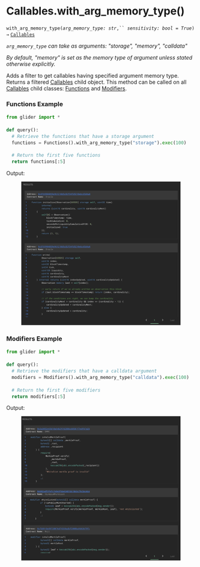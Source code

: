# Callables.with\_arg\_memory\_type()

`with_arg_memory_type(`_`arg_memory_type: str`_`,`` `_`sensitivity: bool = True`_`) →` [`Callables`](./)

_`arg_memory_type` can take as arguments: "storage", "memory", "calldata"_

_By default, "memory" is set as the memory type of argument unless stated otherwise explicitly._

Adds a filter to get callables having specified argument memory type. Returns a filtered [Callables](./) child object. This method can be called on all [Callables](./) child classes: [Functions](functions/) and [Modifiers](modifiers/).

### Functions Example

```python
from glider import *

def query():
  # Retrieve the functions that have a storage argument
  functions = Functions().with_arg_memory_type("storage").exec(100)

  # Return the first five functions
  return functions[:5]
```

Output:

<figure><img src="../../.gitbook/assets/image (24).png" alt=""><figcaption></figcaption></figure>

### Modifiers Example

```python
from glider import *

def query():
  # Retrieve the modifiers that have a calldata argument
  modifiers = Modifiers().with_arg_memory_type("calldata").exec(100)

  # Return the first five modifiers
  return modifiers[:5]
```

Output:

<figure><img src="../../.gitbook/assets/image (1) (1).png" alt=""><figcaption></figcaption></figure>
